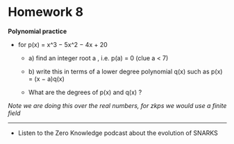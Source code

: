 # Homework 8

**Polynomial practice**

- for p(x) = x^3 − 5x^2 − 4x + 20

  - a) find an integer root a , i.e. p(a) = 0 (clue a < 7)

  - b) write this in terms of a lower degree polynomial q(x)
    such as p(x) = (x − a)q(x)

  - What are the degrees of p(x) and q(x) ?

_Note we are doing this over the real numbers, for zkps we would use a finite
field_

---

- Listen to the Zero Knowledge podcast about the evolution of SNARKS
